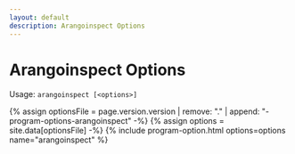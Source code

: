 ```yaml
---
layout: default
description: Arangoinspect Options
---
```

Arangoinspect Options
=====================

Usage: `arangoinspect [<options>]`

{% assign optionsFile = page.version.version | remove: "." | append: "-program-options-arangoinspect" -%}
{% assign options = site.data[optionsFile] -%}
{% include program-option.html options=options name="arangoinspect" %}
